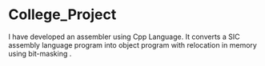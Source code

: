 # College_Project
I have developed an assembler using Cpp Language. It converts a SIC assembly language program into object program with relocation in memory using bit-masking .
